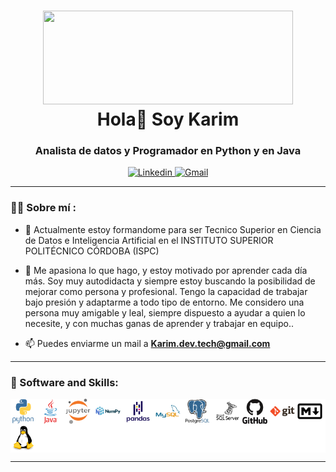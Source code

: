 <div id="header" align ="center">
  <h1 style="align-items:center ;"><img src="https://media.giphy.com/media/v1.Y2lkPTc5MGI3NjExNDNvOG1pYTZrazNxMDZ4NXk4MWlnMWhmb25haXh0eGtzYnFwYzJscCZlcD12MV9pbnRlcm5hbF9naWZfYnlfaWQmY3Q9Zw/Q2W4hziDOyzu0/giphy.gif" width="400" height="150"><br>
    Hola👋 Soy Karim</h1>
  <h3>Analista de datos y Programador en Python y en Java</h3>
    <div id="badges" aling ="center">
    <a href="https://www.linkedin.com/in/marcelokarimjurigaray/" target="_blank">
        <img alt="Linkedin" src="https://img.shields.io/twitter/url?label=Linkedin&logo=linkedin&logoColor=blue&style=social&url=https%3A%2F%2Fwww.linkedin.com%2Fin%2Fmarcelokarimjurigaray%2F">
    </a>
    <a href="mailto:karim.dev.tech@gmail.com" target="_blank">
        <img alt="Gmail" src="https://img.shields.io/twitter/url?label=Gmail&logo=gmail&logoColor=red&style=social&url=https%3A%2F%2Fmail.google.com%2Fmail%2Fu%2F0%2F%23inbox">
    </a>
    </div>
 </div>

--- 

### 👨‍💻 Sobre mí :

- 📝 Actualmente estoy formandome para ser Tecnico Superior en Ciencia de Datos e Inteligencia Artificial en el INSTITUTO SUPERIOR POLITÉCNICO CÓRDOBA (ISPC)

- 💬 Me apasiona lo que hago, y estoy motivado por aprender cada día más.
Soy muy autodidacta y siempre estoy buscando la posibilidad de mejorar como persona y profesional.
Tengo la capacidad de trabajar bajo presión y adaptarme a todo tipo de entorno.
Me considero una persona muy amigable y leal, siempre dispuesto a ayudar a quien lo necesite,
y con muchas ganas de aprender y trabajar en equipo..

- 📫 Puedes enviarme un mail a **Karim.dev.tech@gmail.com**

---
<div align="left">
    <h3>🔨 Software and Skills:</h3>
    <div style="background-color: #ffffff;">
        <img src="https://github.com/devicons/devicon/blob/master/icons/python/python-original-wordmark.svg" title="PYTHON" **alt="PYTHON" width="40" height="40"/>
        <img src="https://github.com/devicons/devicon/blob/master/icons/java/java-original-wordmark.svg" title="JAVA" alt="JAVA" width="40" height="40"/>
        <img src="https://github.com/devicons/devicon/blob/master/icons/jupyter/jupyter-original-wordmark.svg"  title="JUPYTER" alt="JUPYTER" width="40" height="40"/>&nbsp;
        <img src="https://github.com/devicons/devicon/blob/master/icons/numpy/numpy-original-wordmark.svg" title="NumPY" alt="NumPY" width="40" height="40"/>&nbsp;
        <img src="https://github.com/devicons/devicon/blob/master/icons/pandas/pandas-original-wordmark.svg" title="Pandas" alt="Pandas" width="40" height="40"/>&nbsp;
        <img src="https://github.com/devicons/devicon/blob/master/icons/mysql/mysql-original-wordmark.svg" title="MySQL" alt="MySQL" width="40" height="40"/>&nbsp;
        <img src="https://github.com/devicons/devicon/blob/master/icons/postgresql/postgresql-original-wordmark.svg" title="PostgreSQL"  alt="PostgreSQL" width="40" height="40"/>&nbsp;
        <img src="https://github.com/devicons/devicon/blob/master/icons/microsoftsqlserver/microsoftsqlserver-plain-wordmark.svg" title="SQLServer" **alt="SQLServer" width="40" height="40"/>
        <img src="https://github.com/devicons/devicon/blob/master/icons/github/github-original-wordmark.svg" title="GitHub" **alt="GitHub" width="40" height="40"/>
        <img src="https://github.com/devicons/devicon/blob/master/icons/git/git-original-wordmark.svg" title="Git" **alt="Git" width="40" height="40"/>
        <img src="https://github.com/devicons/devicon/blob/master/icons/markdown/markdown-original.svg" title="MarkDown" **alt="Markdown" width="40" height="40"/>
        <img src="https://github.com/devicons/devicon/blob/master/icons/linux/linux-original.svg" title="Linux" **alt="Linux" width="40" height="40"/>
      </div>
</div>

---
